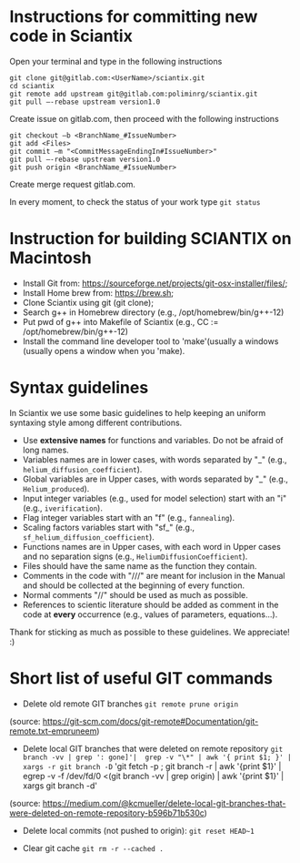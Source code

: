 # Instructions for committing new code in Sciantix

Open your terminal and type in the following instructions
```
git clone git@gitlab.com:<UserName>/sciantix.git
cd sciantix
git remote add upstream git@gitlab.com:poliminrg/sciantix.git
git pull –-rebase upstream version1.0
```
Create issue on gitlab.com, then proceed with the following instructions
```
git checkout –b <BranchName_#IssueNumber>
git add <Files>
git commit –m "<CommitMessageEndingIn#IssueNumber>"
git pull –-rebase upstream version1.0
git push origin <BranchName_#IssueNumber>
```
Create merge request gitlab.com.

In every moment, to check the status of your work type `git status`

# Instruction for building SCIANTIX on Macintosh

- Install Git from: https://sourceforge.net/projects/git-osx-installer/files/;
- Install Home brew from: https://brew.sh;
- Clone Sciantix using git (git clone);
- Search g++ in Homebrew directory (e.g., /opt/homebrew/bin/g++-12)
- Put pwd of g++ into Makefile of Sciantix (e.g., CC := /opt/homebrew/bin/g++-12)
- Install the command line developer tool to 'make'(usually a windows (usually opens a window when you 'make).

# Syntax guidelines

In Sciantix we use some basic guidelines to help keeping an uniform syntaxing style among different contributions.

- Use **extensive names** for functions and variables. Do not be afraid of long names.
- Variables names are in lower cases, with words separated by "_" (e.g., `helium_diffusion_coefficient`).
- Global variables are in Upper cases, with words separated by "_" (e.g., `Helium_produced`).
- Input integer variables (e.g., used for model selection) start with an "i" (e.g., `iverification`).
- Flag integer variables start with an "f" (e.g., `fannealing`).
- Scaling factors variables start with "sf_" (e.g., `sf_helium_diffusion_coefficient`).
- Functions names are in Upper cases, with each word in Upper cases and no separation signs (e.g., `HeliumDiffusionCoefficient`).
- Files should have the same name as the function they contain.
- Comments in the code with "///" are meant for inclusion in the Manual and should be collected at the beginning of every function.
- Normal comments "//" should be used as much as possible.
- References to scientic literature should be added as comment in the code at **every** occurrence (e.g., values of parameters, equations...).

Thank for sticking as much as possible to these guidelines. We appreciate! :)

# Short list of useful GIT commands

- Delete old remote GIT branches
`git remote prune origin`

(source: https://git-scm.com/docs/git-remote#Documentation/git-remote.txt-empruneem)

- Delete local GIT branches that were deleted on remote repository
`git branch -vv | grep ': gone]'|  grep -v "\*" | awk '{ print $1; }' | xargs -r git branch -D`
'git fetch -p ; git branch -r | awk '{print $1}' | egrep -v -f /dev/fd/0 <(git branch -vv | grep origin) | awk '{print $1}' | xargs git branch -d'

(source: https://medium.com/@kcmueller/delete-local-git-branches-that-were-deleted-on-remote-repository-b596b71b530c)

- Delete local commits (not pushed to origin):
`git reset HEAD~1`

- Clear git cache
`git rm -r --cached .`



